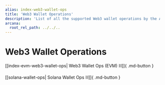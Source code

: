 ```yaml
---
alias: index-web3-wallet-ops
title: 'Web3 Wallet Operations'
description: 'List of all the supported Web3 wallet operations by the Arcana wallet.'
arcana:
  root_rel_path: ../../..
---
```


# Web3 Wallet Operations

[[index-evm-web3-wallet-ops| Web3 Wallet Ops (EVM) :chains:]]{ .md-button }

[[solana-wallet-ops| Solana Wallet Ops :chains:]]{ .md-button }